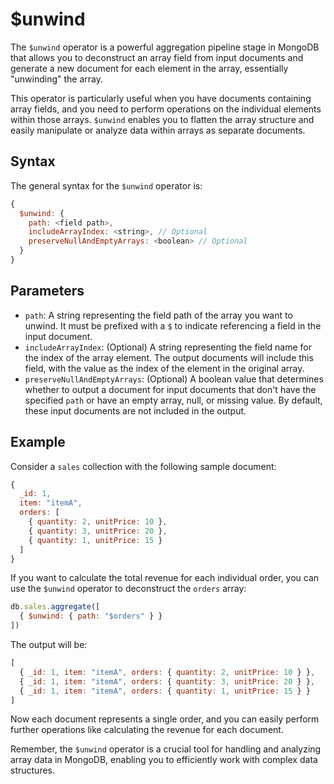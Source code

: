 # $unwind

The `$unwind` operator is a powerful aggregation pipeline stage in MongoDB that allows you to deconstruct an array field from input documents and generate a new document for each element in the array, essentially "unwinding" the array.

This operator is particularly useful when you have documents containing array fields, and you need to perform operations on the individual elements within those arrays. `$unwind` enables you to flatten the array structure and easily manipulate or analyze data within arrays as separate documents.

## Syntax

The general syntax for the `$unwind` operator is:

```javascript
{
  $unwind: {
    path: <field path>,
    includeArrayIndex: <string>, // Optional
    preserveNullAndEmptyArrays: <boolean> // Optional
  }
}
```

## Parameters

- `path`: A string representing the field path of the array you want to unwind. It must be prefixed with a `$` to indicate referencing a field in the input document.
- `includeArrayIndex`: (Optional) A string representing the field name for the index of the array element. The output documents will include this field, with the value as the index of the element in the original array.
- `preserveNullAndEmptyArrays`: (Optional) A boolean value that determines whether to output a document for input documents that don't have the specified `path` or have an empty array, null, or missing value. By default, these input documents are not included in the output.

## Example

Consider a `sales` collection with the following sample document:

```javascript
{
  _id: 1,
  item: "itemA",
  orders: [
    { quantity: 2, unitPrice: 10 },
    { quantity: 3, unitPrice: 20 },
    { quantity: 1, unitPrice: 15 }
  ]
}
```

If you want to calculate the total revenue for each individual order, you can use the `$unwind` operator to deconstruct the `orders` array:

```javascript
db.sales.aggregate([
  { $unwind: { path: "$orders" } }
])
```

The output will be:

```javascript
[
  { _id: 1, item: "itemA", orders: { quantity: 2, unitPrice: 10 } },
  { _id: 1, item: "itemA", orders: { quantity: 3, unitPrice: 20 } },
  { _id: 1, item: "itemA", orders: { quantity: 1, unitPrice: 15 } }
]
```

Now each document represents a single order, and you can easily perform further operations like calculating the revenue for each document.

Remember, the `$unwind` operator is a crucial tool for handling and analyzing array data in MongoDB, enabling you to efficiently work with complex data structures.